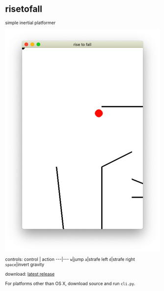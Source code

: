 # risetofall
simple inertial platformer

![risetofall demo image](images/risetofall.png)

controls:
control | action
---|---
`w`|jump
`a`|strafe left
`d`|strafe right
`space`|invert gravity

download:
[latest release](https://github.com/Speedy6451/risetofall/releases/latest)

For platforms other than OS X, download source and run `cli.py`.
